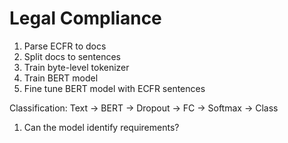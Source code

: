 # Legal Compliance
1. Parse ECFR to docs
2. Split docs to sentences
3. Train byte-level tokenizer
4. Train BERT model
5. Fine tune BERT model with ECFR sentences


Classification:
Text -> BERT -> Dropout -> FC -> Softmax -> Class

1. Can the model identify requirements?


